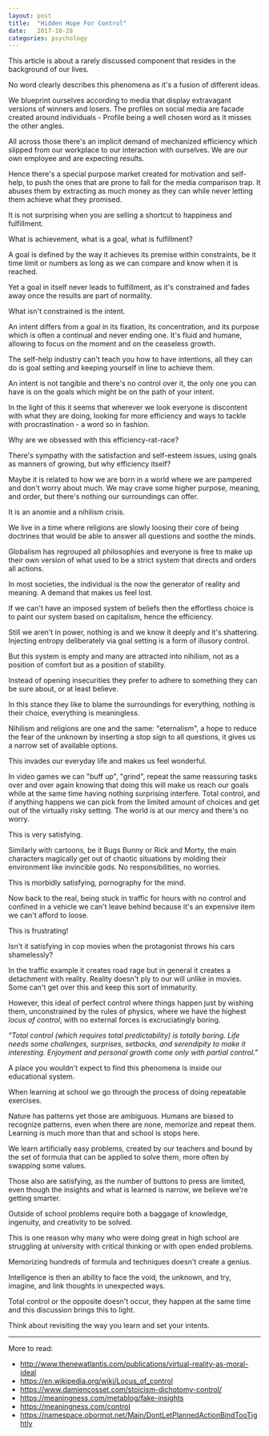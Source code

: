 ```yaml
---
layout: post
title:  "Hidden Hope For Control"
date:   2017-10-28
categories: psychology
---
```



This article is about a rarely discussed component that resides in the
background of our lives.

No word clearly describes this phenomena as it's a fusion of different
ideas.

We blueprint ourselves according to media that display extravagant
versions of winners and losers. The profiles on social media are facade
created around individuals - Profile being a well chosen word as it
misses the other angles.

All across those there's an implicit demand of mechanized efficiency
which slipped from our workplace to our interaction with ourselves. We
are our own employee and are expecting results.

Hence there's a special purpose market created for motivation and
self-help, to push the ones that are prone to fall for the media
comparison trap. It abuses them by extracting as much money as they can
while never letting them achieve what they promised.

It is not surprising when you are selling a shortcut to happiness and
fulfillment.

What is achievement, what is a goal, what is fulfillment?

A goal is defined by the way it achieves its premise within constraints,
be it time limit or numbers as long as we can compare and know when it
is reached.

Yet a goal in itself never leads to fulfillment, as it's constrained
and fades away once the results are part of normality.

What isn't constrained is the intent.

An intent differs from a goal in its fixation, its concentration, and
its purpose which is often a continual and never ending one. It's fluid
and humane, allowing to focus on the moment and on the ceaseless growth.

The self-help industry can't teach you how to have intentions, all they
can do is goal setting and keeping yourself in line to achieve them.

An intent is not tangible and there's no control over it, the only one
you can have is on the goals which might be on the path of your intent.

In the light of this it seems that wherever we look everyone is discontent
with what they are doing, looking for more efficiency and ways to tackle
with procrastination - a word so in fashion.

Why are we obsessed with this efficiency-rat-race?

There's sympathy with the satisfaction and self-esteem issues, using
goals as manners of growing, but why efficiency itself?

Maybe it is related to how we are born in a world where we are pampered
and don't worry about much. We may crave some higher purpose, meaning,
and order, but there's nothing our surroundings can offer.

It is an anomie and a nihilism crisis.

We live in a time where religions are slowly loosing their core of being
doctrines that would be able to answer all questions and soothe the minds.

Globalism has regrouped all philosophies and everyone is free to make
up their own version of what used to be a strict system that directs
and orders all actions.

In most societies, the individual is the now the generator of reality
and meaning. A demand that makes us feel lost.

If we can't have an imposed system of beliefs then the effortless choice
is to paint our system based on capitalism, hence the efficiency.

Still we aren't in power, nothing is and we know it deeply and it's
shattering. Injecting entropy deliberately via goal setting is a form
of illusory control.

But this system is empty and many are attracted into nihilism, not as
a position of comfort but as a position of stability.

Instead of opening insecurities they prefer to adhere to something they
can be sure about, or at least believe.

In this stance they like to blame the surroundings for everything,
nothing is their choice, everything is meaningless.

Nihilism and religions are one and the same: "eternalism", a hope to
reduce the fear of the unknown by inserting a stop sign to all questions,
it gives us a narrow set of available options.

This invades our everyday life and makes us feel wonderful.

In video games we can "buff up", "grind", repeat the same reassuring
tasks over and over again knowing that doing this will make us reach our
goals while at the same time having nothing surprising interfere. Total
control, and if anything happens we can pick from the limited amount of
choices and get out of the virtually risky setting. The world is at our
mercy and there's no worry.

This is very satisfying.

Similarly with cartoons, be it Bugs Bunny or Rick and Morty, the main
characters magically get out of chaotic situations by molding their
environment like invincible gods. No responsibilities, no worries.

This is morbidly satisfying, pornography for the mind.

Now back to the real, being stuck in traffic for hours with no control
and confined in a vehicle we can't leave behind because it's an expensive
item we can't afford to loose.

This is frustrating!

Isn't it satisfying in cop movies when the protagonist throws his cars
shamelessly?

In the traffic example it creates road rage but in general it creates
a detachment with reality. Reality doesn't ply to our will unlike in
movies. Some can't get over this and keep this sort of immaturity.

However, this ideal of perfect control where things happen just by wishing
them, unconstrained by the rules of physics, where we have the highest
_locus of control_, with no external forces is excruciatingly boring.

_"Total control (which requires total predictability) is totally
boring. Life needs some challenges, surprises, setbacks, and serendipity
to make it interesting. Enjoyment and personal growth come only with
partial control."_

A place you wouldn't expect to find this phenomena is inside our
educational system.

When learning at school we go through the process of doing repeatable
exercises.

Nature has patterns yet those are ambiguous. Humans are biased to
recognize patterns, even when there are none, memorize and repeat
them. Learning is much more than that and school is stops here.

We learn artificially easy problems, created by our teachers and bound
by the set of formula that can be applied to solve them, more often by
swapping some values.

Those also are satisfying, as the number of buttons to press are limited,
even though the insights and what is learned is narrow, we believe we're
getting smarter.

Outside of school problems require both a baggage of knowledge, ingenuity,
and creativity to be solved.

This is one reason why many who were doing great in high school are
struggling at university with critical thinking or with open ended
problems.

Memorizing hundreds of formula and techniques doesn't create a genius.

Intelligence is then an ability to face the void, the unknown, and try,
imagine, and link thoughts in unexpected ways.

Total control or the opposite doesn't occur, they happen at the same
time and this discussion brings this to light.

Think about revisiting the way you learn and set your intents.

-----

More to read:  

* <http://www.thenewatlantis.com/publications/virtual-reality-as-moral-ideal>  
* <https://en.wikipedia.org/wiki/Locus_of_control>  
* <https://www.damiencosset.com/stoicism-dichotomy-control/>  
* <https://meaningness.com/metablog/fake-insights>  
* <https://meaningness.com/control>  
* <https://namespace.obormot.net/Main/DontLetPlannedActionBindTooTightly>  

